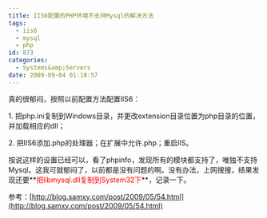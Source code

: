 ```yaml
---
title: IIS6配置的PHP环境不支持Mysql的解决方法
tags:
  - iis6
  - mysql
  - php
id: 873
categories:
  - Systems&amp;Servers
date: 2009-09-04 01:18:57
---
```


真的很郁闷，按照以前配置方法配置IIS6：

1\. 把php.ini复制到Windows目录，并更改extension目录位置为php目录的位置，并加载相应的dll；

2\. 把IIS6添加.php的处理器；在扩展中允许.php；重启IIS。

按说这样的设置已经可以，看了phpinfo，发现所有的模块都支持了，唯独不支持Mysql。这我可就郁闷了，以前都是没有问题的啊。没有办法，上网搜搜，结果发现还要**<span style="color: #ff0000;">把libmysql.dll复制到System32下</span>**，记录一下。

参考：[http://blog.samxy.com/post/2009/05/54.html](http://blog.samxy.com/post/2009/05/54.html)